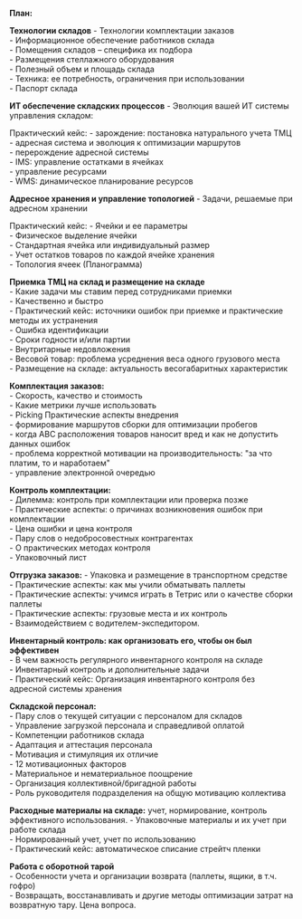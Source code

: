 **План:**

**Технологии складов**
\- Технологии комплектации заказов   
\- Информационное обеспечение работников склада   
\- Помещения складов – специфика их подбора   
\- Размещения стеллажного оборудования   
\- Полезный объем и площадь склада   
\- Техника: ее потребность, ограничения при использовании    
\- Паспорт склада    

**ИТ обеспечение складских процессов**
\- Эволюция вашей ИТ системы управления складом:   

Практический кейс:
\- зарождение: постановка натурального учета ТМЦ   
\- адресная система и эволюция к оптимизации маршрутов   
\- перерождение адресной системы   
\- IMS: управление остатками в ячейках   
\- управление ресурсами  
\- WMS: динамическое планирование ресурсов   

**Адресное хранения и управление топологией**
\- Задачи, решаемые при адресном хранении   

Практический кейс:
\- Ячейки и ее параметры   
\- Физическое выделение ячейки   
\- Стандартная ячейка или индивидуальный размер   
\- Учет остатков товаров по каждой ячейке хранения    
\- Топология ячеек (Планограмма)   

**Приемка ТМЦ на склад и размещение на складе**  
\- Какие задачи мы ставим перед сотрудниками приемки   
\- Качественно и быстро    
\- Практический кейс: источники ошибок при приемке и практические методы их устранения   
\- Ошибка идентификации    
\- Сроки годности и/или партии    
\- Внутритарные недовложения    
\- Весовой товар: проблема усреднения веса одного грузового места   
\- Размещение на складе: актуальность весогабаритных характеристик   

**Комплектация заказов:**   
\- Скорость, качество и стоимость    
\- Какие метрики лучше использовать   
\- Picking Практические аспекты внедрения   
\- формирование маршрутов сборки для оптимизации пробегов   
\- когда АВС расположения товаров наносит вред и как не допустить данных ошибок   
\- проблема корректной мотивации на производительность: "за что платим, то и наработаем"   
\- управление электронной очередью   

**Контроль комплектации:**    
\- Дилемма: контроль при комплектации или проверка позже   
\- Практические аспекты: о причинах возникновения ошибок при комплектации   
\- Цена ошибки и цена контроля   
\- Пару слов о недобросовестных контрагентах   
\- О практических методах контроля   
\- Упаковочный лист    

**Отгрузка заказов:**
\- Упаковка и размещение в транспортном средстве    
\- Практические аспекты: как мы учили обматывать паллеты   
\- Практические аспекты: учимся играть в Тетрис или о качестве сборки паллеты    
\- Практические аспекты: грузовые места и их контроль    
\- Взаимодействием с водителем\-экспедитором.    

**Инвентарный контроль: как организовать его, чтобы он был эффективен**    
\- В чем важность регулярного инвентарного контроля на складе    
\- Инвентарный контроль и дополнительные задачи    
\- Практический кейс: Организация инвентарного контроля без адресной системы хранения    

**Складской персонал:**         
\- Пару слов о текущей ситуации с персоналом для складов           
\- Управление загрузкой персонала и справедливой оплатой            
\- Компетенции работников склада           
\- Адаптация и аттестация персонала            
\- Мотивация и стимуляция их отличие           
\- 12 мотивационных факторов    
\- Материальное и нематериальное поощрение        
\- Организация коллективной/бригадной работы         
\- Роль руководителя подразделения на общую мотивацию коллектива           

**Расходные материалы на складе:** учет, нормирование, контроль эффективного использования.
\- Упаковочные материалы и их учет при работе склада       
\- Нормированный учет, учет по использованию           
\- Практический кейс: автоматическое списание стрейтч пленки           

**Работа с оборотной тарой**       
\- Особенности учета и организации возврата (паллеты, ящики, в т.ч. гофро)       
\- Возвращать, восстанавливать и другие методы оптимизации затрат на возвратную тару. Цена вопроса.          
